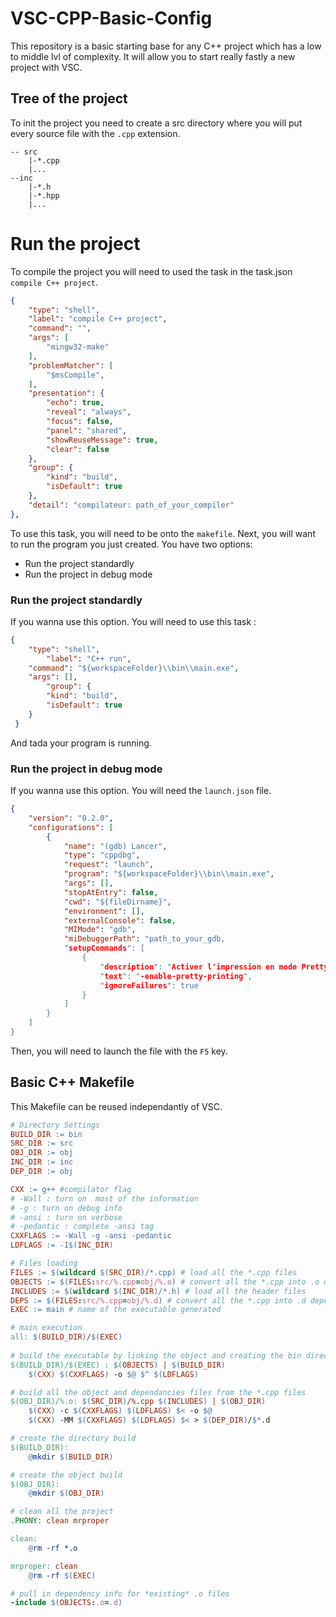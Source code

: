 # VSC-CPP-Basic-Config
This repository is a basic starting base for any C++ project which has a low to middle lvl of complexity.
It will allow you to start really fastly a new project with VSC.
## Tree of the project
To init the project you need to create a src directory where you will put every source file with the `.cpp` extension.
```tree
-- src
	|-*.cpp
	|...
--inc
	|-*.h
	|-*.hpp
	|...
```
# Run the project
To compile the project you will need to used the task in the task.json `compile C++ project`.
```json
{
	"type": "shell",
	"label": "compile C++ project",
	"command": "",
	"args": [
		"mingw32-make"
	],
	"problemMatcher": [
		"$msCompile",
	],
	"presentation": {
		"echo": true,
		"reveal": "always",
		"focus": false,
		"panel": "shared",
		"showReuseMessage": true,
		"clear": false
	},
	"group": {
		"kind": "build",
		"isDefault": true
	},
	"detail": "compilateur: path_of_your_compiler"
},
```
To use this task, you will need to be onto the `makefile`.
Next, you will want to run the program you just created. You have two options:
- Run the project standardly
- Run the project in debug mode
### Run the project standardly
If you wanna use this option. You will need to use this task :
```json
{
   	"type": "shell",
    	"label": "C++ run",
	"command": "${workspaceFolder}\\bin\\main.exe",
	"args": [],
    	"group": {
		"kind": "build",
		"isDefault": true
	}
 }
```
And tada your program is running. 
### Run the project in debug mode
If you wanna use this option. You will need the `launch.json` file.
```json
{
    "version": "0.2.0",
    "configurations": [
        {
            "name": "(gdb) Lancer",
            "type": "cppdbg",
            "request": "launch",
            "program": "${workspaceFolder}\\bin\\main.exe",
            "args": [],
            "stopAtEntry": false,
            "cwd": "${fileDirname}",
            "environment": [],
            "externalConsole": false,
            "MIMode": "gdb",
            "miDebuggerPath": "path_to_your_gdb,
            "setupCommands": [
                {
                    "description": "Activer l'impression en mode Pretty pour gdb",
                    "text": "-enable-pretty-printing",
                    "ignoreFailures": true
                }
            ]
        }
    ]
}
```
Then, you will need to launch the file with the `F5` key.
## Basic C++ Makefile
This Makefile can be reused independantly of VSC.
```makefile
# Directory Settings
BUILD_DIR := bin
SRC_DIR := src
OBJ_DIR := obj
INC_DIR := inc
DEP_DIR := obj

CXX := g++ #compilator flag
# -Wall : turn on  most of the information
# -g : turn on debug info
# -ansi : turn on verbose
# -pedantic : complete -ansi tag
CXXFLAGS := -Wall -g -ansi -pedantic
LDFLAGS := -I$(INC_DIR)

# Files loading
FILES := $(wildcard $(SRC_DIR)/*.cpp) # load all the *.cpp files
OBJECTS := $(FILES:src/%.cpp=obj/%.o) # convert all the *.cpp into .o object inside the ./obj/ directory
INCLUDES := $(wildcard $(INC_DIR)/*.h) # load all the header files
DEPS := $(FILES:src/%.cpp=obj/%.d) # convert all the *.cpp into .d dependancies inside the ./obj/ directory
EXEC := main # name of the executable generated

# main execution
all: $(BUILD_DIR)/$(EXEC)
	
# build the executable by linking the object and creating the bin directory if not already created
$(BUILD_DIR)/$(EXEC) : $(OBJECTS) | $(BUILD_DIR)
	$(CXX) $(CXXFLAGS) -o $@ $^ $(LDFLAGS)

# build all the object and dependancies files from the *.cpp files
$(OBJ_DIR)/%.o: $(SRC_DIR)/%.cpp $(INCLUDES) | $(OBJ_DIR)
	$(CXX) -c $(CXXFLAGS) $(LDFLAGS) $< -o $@
	$(CXX) -MM $(CXXFLAGS) $(LDFLAGS) $< > $(DEP_DIR)/$*.d

# create the directory build
$(BUILD_DIR):
	@mkdir $(BUILD_DIR)

# create the object build
$(OBJ_DIR):
	@mkdir $(OBJ_DIR)

# clean all the project
.PHONY: clean mrproper

clean:
	@rm -rf *.o

mrproper: clean
	@rm -rf $(EXEC)

# pull in dependency info for *existing* .o files
-include $(OBJECTS:.o=.d)
```

